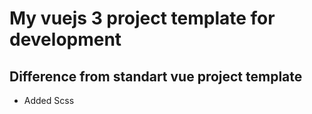 # My vuejs 3 project template for development

## Difference from standart vue project template

- Added Scss

